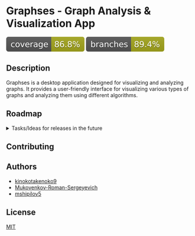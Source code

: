 # Graphses - Graph Analysis & Visualization App

![Coverage](badges/jacoco.svg)
![Branches](badges/branches.svg)

## Description 

Graphses is a desktop application designed for visualizing and analyzing graphs. It provides a user-friendly interface for visualizing various types of graphs and analyzing them using different algorithms.

## Roadmap

<details>
<summary>Tasks/Ideas for releases in the future</summary>

### Algorithm Implementation
- [ ] **Implement Main Algorithms**
    - [X] Graph layout on the plane
    - [ ] Key vertex identification
    - [ ] Community search
- [ ] **Implement Classical Algorithms**
    - [ ] Strongly connected components extraction (directed graph)
    - [ ] Bridge search (undirected graph)
    - [X] Cycle search for a given vertex (directed and/or undirected graph)
    - [ ] Minimum spanning tree construction (undirected graph)
    - [ ] Shortest path between a pair of vertices by Dijkstra's algorithm (directed and/or undirected graph)
    - [X] Shortest path between a pair of vertices by the Ford-Bellman algorithm (directed and/or undirected graph)

### Graph Saving and Loading
- [ ] **Implement Graph Saving and Loading**
    - [X] Read and save graphs from/to files (CSV, JSON, etc.)
    - [ ] Save and read from SQLite
    - [ ] Save and read from Neo4j

### Testing
- [ ] **Write Unit Tests**
    - [X] Unit tests for each implemented algorithm !implemented(PathFind, BellmanFord, CycleSearch)
    - [X] Unit tests for graph saving and loading functionality !implemented(JSON)
- [ ] **Write Integration Tests**
    - [ ] Integration tests covering main user scenarios
- [ ] **Test Documentation**
    - [ ] Document test scenarios and justifications
- [ ] **UI Testing**
    - [ ] Implement UI tests for meaningful user interactions

</details>

## Contributing



## Authors

- [kinokotakenoko9](https://www.github.com/kinokotakenoko9)
- [Mukovenkov-Roman-Sergeyevich](https://www.github.com/Mukovenkov-Roman-Sergeyevich)
- [mshipilov5](https://www.github.com/mshipilov5)

## License

[MIT](LICENSE.txt)
